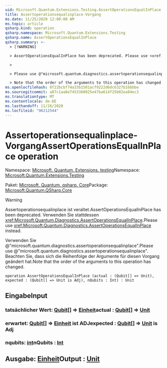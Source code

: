 ```yaml
---
uid: Microsoft.Quantum.Extensions.Testing.AssertOperationsEqualInPlace
title: Assertoperationsequalinplace-Vorgang
ms.date: 11/25/2020 12:00:00 AM
ms.topic: article
qsharp.kind: operation
qsharp.namespace: Microsoft.Quantum.Extensions.Testing
qsharp.name: AssertOperationsEqualInPlace
qsharp.summary: >-
  > [!WARNING]

  > AssertOperationsEqualInPlace has been deprecated. Please use <xref:Microsoft.Quantum.Diagnostics.AssertOperationsEqualInPlace> instead.

  >

  > Please use @"microsoft.quantum.diagnostics.assertoperationsequalinplace".

  > Note that the order of the arguments to this operation has changed.
ms.openlocfilehash: 0f22bcbf74a33b1501acf9222d6dc6327b16bbbe
ms.sourcegitcommit: a87c1aa8e7453360025e47ba614f25b02ea84ec3
ms.translationtype: MT
ms.contentlocale: de-DE
ms.lasthandoff: 11/26/2020
ms.locfileid: "96212544"
---
```

# <a name="assertoperationsequalinplace-operation"></a><span data-ttu-id="a84c2-102">Assertoperationsequalinplace-Vorgang</span><span class="sxs-lookup"><span data-stu-id="a84c2-102">AssertOperationsEqualInPlace operation</span></span>

<span data-ttu-id="a84c2-103">Namespace: [Microsoft. Quantum. Extensions. testing](xref:Microsoft.Quantum.Extensions.Testing)</span><span class="sxs-lookup"><span data-stu-id="a84c2-103">Namespace: [Microsoft.Quantum.Extensions.Testing](xref:Microsoft.Quantum.Extensions.Testing)</span></span>

<span data-ttu-id="a84c2-104">Paket: [Microsoft. Quantum. qsharp. Core](https://nuget.org/packages/Microsoft.Quantum.QSharp.Core)</span><span class="sxs-lookup"><span data-stu-id="a84c2-104">Package: [Microsoft.Quantum.QSharp.Core](https://nuget.org/packages/Microsoft.Quantum.QSharp.Core)</span></span>


> [!WARNING]
> <span data-ttu-id="a84c2-105">Assertoperationsequalinplace ist veraltet.</span><span class="sxs-lookup"><span data-stu-id="a84c2-105">AssertOperationsEqualInPlace has been deprecated.</span></span> <span data-ttu-id="a84c2-106">Verwenden Sie stattdessen <xref:Microsoft.Quantum.Diagnostics.AssertOperationsEqualInPlace>.</span><span class="sxs-lookup"><span data-stu-id="a84c2-106">Please use <xref:Microsoft.Quantum.Diagnostics.AssertOperationsEqualInPlace> instead.</span></span>
>
> <span data-ttu-id="a84c2-107">Verwenden Sie @"microsoft.quantum.diagnostics.assertoperationsequalinplace".</span><span class="sxs-lookup"><span data-stu-id="a84c2-107">Please use @"microsoft.quantum.diagnostics.assertoperationsequalinplace".</span></span>
> <span data-ttu-id="a84c2-108">Beachten Sie, dass sich die Reihenfolge der Argumente für diesen Vorgang geändert hat.</span><span class="sxs-lookup"><span data-stu-id="a84c2-108">Note that the order of the arguments to this operation has changed.</span></span>



```qsharp
operation AssertOperationsEqualInPlace (actual : (Qubit[] => Unit), expected : (Qubit[] => Unit is Adj), nQubits : Int) : Unit
```


## <a name="input"></a><span data-ttu-id="a84c2-109">Eingabe</span><span class="sxs-lookup"><span data-stu-id="a84c2-109">Input</span></span>

### <a name="actual--qubit--unit"></a><span data-ttu-id="a84c2-110">tatsächlicher Wert: [Qubit](xref:microsoft.quantum.lang-ref.qubit)[] => [Einheit](xref:microsoft.quantum.lang-ref.unit)</span><span class="sxs-lookup"><span data-stu-id="a84c2-110">actual : [Qubit](xref:microsoft.quantum.lang-ref.qubit)[] => [Unit](xref:microsoft.quantum.lang-ref.unit)</span></span> 




### <a name="expected--qubit--unit--is-adj"></a><span data-ttu-id="a84c2-111">erwartet: [Qubit](xref:microsoft.quantum.lang-ref.qubit)[] => [Einheit](xref:microsoft.quantum.lang-ref.unit)  ist ADJ</span><span class="sxs-lookup"><span data-stu-id="a84c2-111">expected : [Qubit](xref:microsoft.quantum.lang-ref.qubit)[] => [Unit](xref:microsoft.quantum.lang-ref.unit)  is Adj</span></span>




### <a name="nqubits--int"></a><span data-ttu-id="a84c2-112">nqubits: [int](xref:microsoft.quantum.lang-ref.int)</span><span class="sxs-lookup"><span data-stu-id="a84c2-112">nQubits : [Int](xref:microsoft.quantum.lang-ref.int)</span></span>





## <a name="output--unit"></a><span data-ttu-id="a84c2-113">Ausgabe: [Einheit](xref:microsoft.quantum.lang-ref.unit)</span><span class="sxs-lookup"><span data-stu-id="a84c2-113">Output : [Unit](xref:microsoft.quantum.lang-ref.unit)</span></span>

